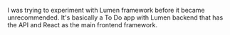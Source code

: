 I was trying to experiment with Lumen framework before it became unrecommended. It's basically a To Do app with Lumen backend that has the API and React as the main frontend framework.
